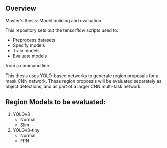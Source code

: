 ## Overview

Master's thesis:  Model building and evaluation

This repository sets out the tensorflow scripts used to:
* Preprocess datasets 
* Specify models
* Train models
* Evaluate models

from a command line. 

This thesis uses YOLO-based networks to generate region proposals for a mask CNN network. These region proposals will be evaluated separately as object detections, and as part of a larger CNN multi-task network.   

## Region Models to be evaluated:

1. YOLOv3
    - Normal
    - Slim
2. YOLOv3-tiny
    - Normal
    - FPN



